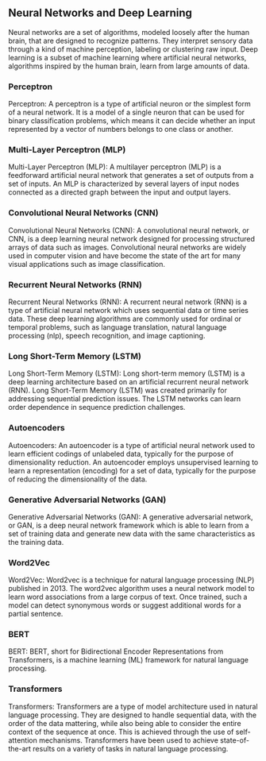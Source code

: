 ## Neural Networks and Deep Learning

Neural networks are a set of algorithms, modeled loosely after the human brain, that are designed to recognize patterns. They interpret sensory data through a kind of machine perception, labeling or clustering raw input. Deep learning is a subset of machine learning where artificial neural networks, algorithms inspired by the human brain, learn from large amounts of data.

### Perceptron

Perceptron: A perceptron is a type of artificial neuron or the simplest form of a neural network. It is a model of a single neuron that can be used for binary classification problems, which means it can decide whether an input represented by a vector of numbers belongs to one class or another.

### Multi-Layer Perceptron (MLP)

Multi-Layer Perceptron (MLP): A multilayer perceptron (MLP) is a feedforward artificial neural network that generates a set of outputs from a set of inputs. An MLP is characterized by several layers of input nodes connected as a directed graph between the input and output layers.

### Convolutional Neural Networks (CNN)

Convolutional Neural Networks (CNN): A convolutional neural network, or CNN, is a deep learning neural network designed for processing structured arrays of data such as images. Convolutional neural networks are widely used in computer vision and have become the state of the art for many visual applications such as image classification.

### Recurrent Neural Networks (RNN)

Recurrent Neural Networks (RNN): A recurrent neural network (RNN) is a type of artificial neural network which uses sequential data or time series data. These deep learning algorithms are commonly used for ordinal or temporal problems, such as language translation, natural language processing (nlp), speech recognition, and image captioning.

### Long Short-Term Memory (LSTM)

Long Short-Term Memory (LSTM): Long short-term memory (LSTM) is a deep learning architecture based on an artificial recurrent neural network (RNN). Long Short-Term Memory (LSTM) was created primarily for addressing sequential prediction issues. The LSTM networks can learn order dependence in sequence prediction challenges.

### Autoencoders

Autoencoders: An autoencoder is a type of artificial neural network used to learn efficient codings of unlabeled data, typically for the purpose of dimensionality reduction. An autoencoder employs unsupervised learning to learn a representation (encoding) for a set of data, typically for the purpose of reducing the dimensionality of the data.

### Generative Adversarial Networks (GAN)

Generative Adversarial Networks (GAN): A generative adversarial network, or GAN, is a deep neural network framework which is able to learn from a set of training data and generate new data with the same characteristics as the training data.

### Word2Vec

Word2Vec: Word2vec is a technique for natural language processing (NLP) published in 2013. The word2vec algorithm uses a neural network model to learn word associations from a large corpus of text. Once trained, such a model can detect synonymous words or suggest additional words for a partial sentence.

### BERT

BERT: BERT, short for Bidirectional Encoder Representations from Transformers, is a machine learning (ML) framework for natural language processing.

### Transformers

Transformers: Transformers are a type of model architecture used in natural language processing. They are designed to handle sequential data, with the order of the data mattering, while also being able to consider the entire context of the sequence at once. This is achieved through the use of self-attention mechanisms. Transformers have been used to achieve state-of-the-art results on a variety of tasks in natural language processing.
